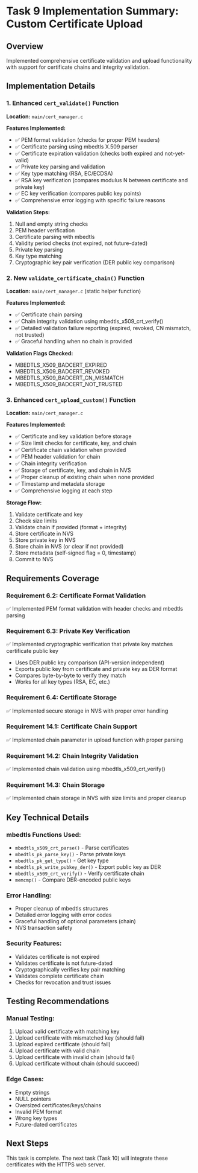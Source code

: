 # Task 9 Implementation Summary: Custom Certificate Upload

## Overview
Implemented comprehensive certificate validation and upload functionality with support for certificate chains and integrity validation.

## Implementation Details

### 1. Enhanced `cert_validate()` Function
**Location:** `main/cert_manager.c`

**Features Implemented:**
- ✅ PEM format validation (checks for proper PEM headers)
- ✅ Certificate parsing using mbedtls X.509 parser
- ✅ Certificate expiration validation (checks both expired and not-yet-valid)
- ✅ Private key parsing and validation
- ✅ Key type matching (RSA, EC/ECDSA)
- ✅ RSA key verification (compares modulus N between certificate and private key)
- ✅ EC key verification (compares public key points)
- ✅ Comprehensive error logging with specific failure reasons

**Validation Steps:**
1. Null and empty string checks
2. PEM header verification
3. Certificate parsing with mbedtls
4. Validity period checks (not expired, not future-dated)
5. Private key parsing
6. Key type matching
7. Cryptographic key pair verification (DER public key comparison)

### 2. New `validate_certificate_chain()` Function
**Location:** `main/cert_manager.c` (static helper function)

**Features Implemented:**
- ✅ Certificate chain parsing
- ✅ Chain integrity validation using mbedtls_x509_crt_verify()
- ✅ Detailed validation failure reporting (expired, revoked, CN mismatch, not trusted)
- ✅ Graceful handling when no chain is provided

**Validation Flags Checked:**
- MBEDTLS_X509_BADCERT_EXPIRED
- MBEDTLS_X509_BADCERT_REVOKED
- MBEDTLS_X509_BADCERT_CN_MISMATCH
- MBEDTLS_X509_BADCERT_NOT_TRUSTED

### 3. Enhanced `cert_upload_custom()` Function
**Location:** `main/cert_manager.c`

**Features Implemented:**
- ✅ Certificate and key validation before storage
- ✅ Size limit checks for certificate, key, and chain
- ✅ Certificate chain validation when provided
- ✅ PEM header validation for chain
- ✅ Chain integrity verification
- ✅ Storage of certificate, key, and chain in NVS
- ✅ Proper cleanup of existing chain when none provided
- ✅ Timestamp and metadata storage
- ✅ Comprehensive logging at each step

**Storage Flow:**
1. Validate certificate and key
2. Check size limits
3. Validate chain if provided (format + integrity)
4. Store certificate in NVS
5. Store private key in NVS
6. Store chain in NVS (or clear if not provided)
7. Store metadata (self-signed flag = 0, timestamp)
8. Commit to NVS

## Requirements Coverage

### Requirement 6.2: Certificate Format Validation
✅ Implemented PEM format validation with header checks and mbedtls parsing

### Requirement 6.3: Private Key Verification
✅ Implemented cryptographic verification that private key matches certificate public key
- Uses DER public key comparison (API-version independent)
- Exports public key from certificate and private key as DER format
- Compares byte-by-byte to verify they match
- Works for all key types (RSA, EC, etc.)

### Requirement 6.4: Certificate Storage
✅ Implemented secure storage in NVS with proper error handling

### Requirement 14.1: Certificate Chain Support
✅ Implemented chain parameter in upload function with proper parsing

### Requirement 14.2: Chain Integrity Validation
✅ Implemented chain validation using mbedtls_x509_crt_verify()

### Requirement 14.3: Chain Storage
✅ Implemented chain storage in NVS with size limits and proper cleanup

## Key Technical Details

### mbedtls Functions Used:
- `mbedtls_x509_crt_parse()` - Parse certificates
- `mbedtls_pk_parse_key()` - Parse private keys
- `mbedtls_pk_get_type()` - Get key type
- `mbedtls_pk_write_pubkey_der()` - Export public key as DER
- `mbedtls_x509_crt_verify()` - Verify certificate chain
- `memcmp()` - Compare DER-encoded public keys

### Error Handling:
- Proper cleanup of mbedtls structures
- Detailed error logging with error codes
- Graceful handling of optional parameters (chain)
- NVS transaction safety

### Security Features:
- Validates certificate is not expired
- Validates certificate is not future-dated
- Cryptographically verifies key pair matching
- Validates complete certificate chain
- Checks for revocation and trust issues

## Testing Recommendations

### Manual Testing:
1. Upload valid certificate with matching key
2. Upload certificate with mismatched key (should fail)
3. Upload expired certificate (should fail)
4. Upload certificate with valid chain
5. Upload certificate with invalid chain (should fail)
6. Upload certificate without chain (should succeed)

### Edge Cases:
- Empty strings
- NULL pointers
- Oversized certificates/keys/chains
- Invalid PEM format
- Wrong key types
- Future-dated certificates

## Next Steps
This task is complete. The next task (Task 10) will integrate these certificates with the HTTPS web server.
